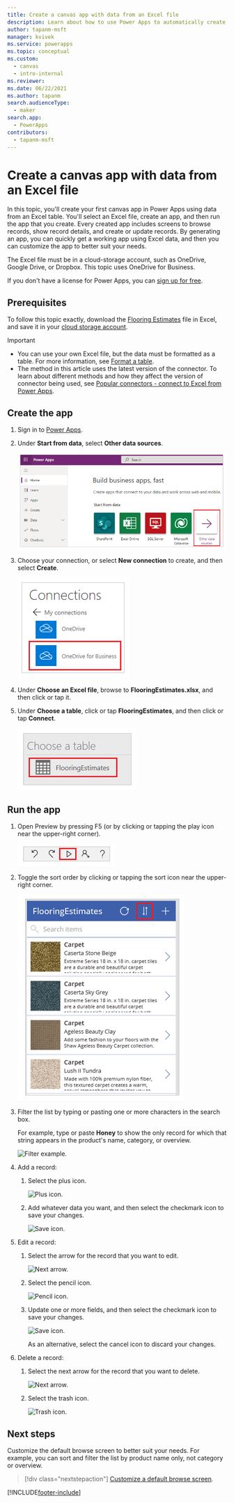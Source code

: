 ```yaml
---
title: Create a canvas app with data from an Excel file
description: Learn about how to use Power Apps to automatically create a canvas app using data stored in an Excel file in a cloud-storage account.
author: tapanm-msft
manager: kvivek
ms.service: powerapps
ms.topic: conceptual
ms.custom: 
  - canvas
  - intro-internal
ms.reviewer: 
ms.date: 06/22/2021
ms.author: tapanm
search.audienceType: 
  - maker
search.app: 
  - PowerApps
contributors:
  - tapanm-msft
---
```

# Create a canvas app with data from an Excel file

In this topic, you'll create your first canvas app in Power Apps using data from an Excel table. You'll select an Excel file, create an app, and then run the app that you create. Every created app includes screens to browse records, show record details, and create or update records. By generating an app, you can quickly get a working app using Excel data, and then you can customize the app to better suit your needs. 

The Excel file must be in a cloud-storage account, such as OneDrive, Google Drive, or Dropbox. This topic uses OneDrive for Business.

If you don't have a license for Power Apps, you can [sign up for free](../signup-for-powerapps.md).

## Prerequisites

To follow this topic exactly, download the [Flooring Estimates](https://az787822.vo.msecnd.net/documentation/get-started-from-data/FlooringEstimates.xlsx) file in Excel, and save it in your [cloud storage account](connections/cloud-storage-blob-connections.md).

> [!IMPORTANT]
> - You can use your own Excel file, but the data must be formatted as a table. For more information, see [Format a table](how-to-excel-tips.md).
> - The method in this article uses the latest version of the connector. To learn about different methods and how they affect the version of connector being used, see [Popular connectors - connect to Excel from Power Apps](connections/connection-excel.md).

## Create the app

1. Sign in to [Power Apps](https://make.powerapps.com?utm_source=padocs&utm_medium=linkinadoc&utm_campaign=referralsfromdoc).

1. Under **Start from data**, select **Other data sources**.

    ![Choose other data sources.](./media/get-started-create-from-data/start-from-data.png)

1. Choose your connection, or select **New connection** to create, and then select **Create**.

    ![Choose your data source.](./media/get-started-create-from-data/odfb-tile.png)

1. Under **Choose an Excel file**, browse to **FlooringEstimates.xlsx**, and then click or tap it. 

1. Under **Choose a table**, click or tap **FlooringEstimates**, and then click or tap **Connect**.

    ![Choose your table.](./media/get-started-create-from-data/choose-table.png)

## Run the app

1. Open Preview by pressing F5 (or by clicking or tapping the play icon near the upper-right corner).

    ![Open Preview.](./media/get-started-create-from-data/open-preview.png)

1. Toggle the sort order by clicking or tapping the sort icon near the upper-right corner.

    ![Sort icon.](./media/get-started-create-from-data/sort-icon.png)

1. Filter the list by typing or pasting one or more characters in the search box.

    For example, type or paste **Honey** to show the only record for which that string appears in the product's name, category, or overview.

    ![Filter example.](./media/get-started-create-from-data/filter-example.png)

1. Add a record:

    1. Select the plus icon.

        ![Plus icon.](./media/get-started-create-from-data/plus-icon.png)

    1. Add whatever data you want, and then select the checkmark icon to save your changes.

        ![Save icon.](./media/get-started-create-from-data/save-icon.png)

1. Edit a record:

    1. Select the arrow for the record that you want to edit.

        ![Next arrow.](./media/get-started-create-from-data/next-arrow.png)

    1. Select the pencil icon.

        ![Pencil icon.](./media/get-started-create-from-data/pencil-icon.png)

    1. Update one or more fields, and then select the checkmark icon to save your changes.

        ![Save icon.](./media/get-started-create-from-data/save-icon.png)

        As an alternative, select the cancel icon to discard your changes.

1. Delete a record:

    1. Select the next arrow for the record that you want to delete.

        ![Next arrow.](./media/get-started-create-from-data/next-arrow.png)

    1. Select the trash icon.

        ![Trash icon.](./media/get-started-create-from-data/trash-icon.png)

## Next steps

Customize the default browse screen to better suit your needs. For example, you can sort and filter the list by product name only, not category or overview.

> [!div class="nextstepaction"]
> [Customize a default browse screen](customize-layout-sharepoint.md).


[!INCLUDE[footer-include](../../includes/footer-banner.md)]